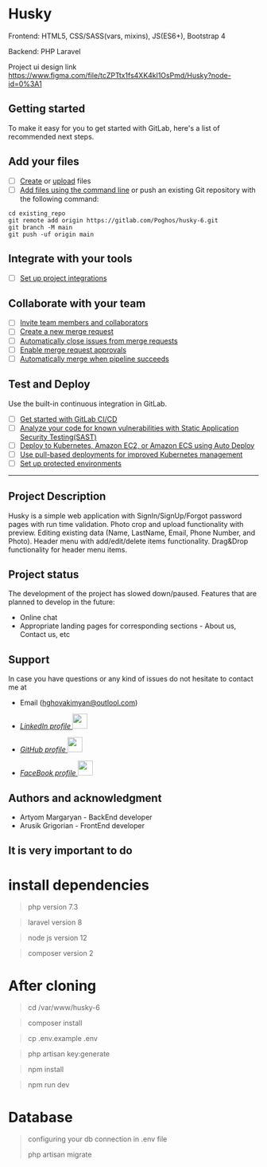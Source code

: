 # Husky

Frontend: HTML5, CSS/SASS(vars, mixins), JS(ES6+), Bootstrap 4

Backend: PHP Laravel

Project ui design link https://www.figma.com/file/tcZPTtx1fs4XK4kl1OsPmd/Husky?node-id=0%3A1

## Getting started

To make it easy for you to get started with GitLab, here's a list of recommended next steps.

## Add your files

- [ ] [Create](https://gitlab.com/-/experiment/new_project_readme_content:97004ddd8593f5797664a550d542ae2b?https://docs.gitlab.com/ee/user/project/repository/web_editor.html#create-a-file) or [upload](https://gitlab.com/-/experiment/new_project_readme_content:97004ddd8593f5797664a550d542ae2b?https://docs.gitlab.com/ee/user/project/repository/web_editor.html#upload-a-file) files
- [ ] [Add files using the command line](https://gitlab.com/-/experiment/new_project_readme_content:97004ddd8593f5797664a550d542ae2b?https://docs.gitlab.com/ee/gitlab-basics/add-file.html#add-a-file-using-the-command-line) or push an existing Git repository with the following command:

```
cd existing_repo
git remote add origin https://gitlab.com/Poghos/husky-6.git
git branch -M main
git push -uf origin main
```

## Integrate with your tools

- [ ] [Set up project integrations](https://gitlab.com/-/experiment/new_project_readme_content:97004ddd8593f5797664a550d542ae2b?https://gitlab.com/Poghos/husky-6/-/settings/integrations)

## Collaborate with your team

- [ ] [Invite team members and collaborators](https://gitlab.com/-/experiment/new_project_readme_content:97004ddd8593f5797664a550d542ae2b?https://docs.gitlab.com/ee/user/project/members/)
- [ ] [Create a new merge request](https://gitlab.com/-/experiment/new_project_readme_content:97004ddd8593f5797664a550d542ae2b?https://docs.gitlab.com/ee/user/project/merge_requests/creating_merge_requests.html)
- [ ] [Automatically close issues from merge requests](https://gitlab.com/-/experiment/new_project_readme_content:97004ddd8593f5797664a550d542ae2b?https://docs.gitlab.com/ee/user/project/issues/managing_issues.html#closing-issues-automatically)
- [ ] [Enable merge request approvals](https://gitlab.com/-/experiment/new_project_readme_content:97004ddd8593f5797664a550d542ae2b?https://docs.gitlab.com/ee/user/project/merge_requests/approvals/)
- [ ] [Automatically merge when pipeline succeeds](https://gitlab.com/-/experiment/new_project_readme_content:97004ddd8593f5797664a550d542ae2b?https://docs.gitlab.com/ee/user/project/merge_requests/merge_when_pipeline_succeeds.html)

## Test and Deploy

Use the built-in continuous integration in GitLab.

- [ ] [Get started with GitLab CI/CD](https://gitlab.com/-/experiment/new_project_readme_content:97004ddd8593f5797664a550d542ae2b?https://docs.gitlab.com/ee/ci/quick_start/index.html)
- [ ] [Analyze your code for known vulnerabilities with Static Application Security Testing(SAST)](https://gitlab.com/-/experiment/new_project_readme_content:97004ddd8593f5797664a550d542ae2b?https://docs.gitlab.com/ee/user/application_security/sast/)
- [ ] [Deploy to Kubernetes, Amazon EC2, or Amazon ECS using Auto Deploy](https://gitlab.com/-/experiment/new_project_readme_content:97004ddd8593f5797664a550d542ae2b?https://docs.gitlab.com/ee/topics/autodevops/requirements.html)
- [ ] [Use pull-based deployments for improved Kubernetes management](https://gitlab.com/-/experiment/new_project_readme_content:97004ddd8593f5797664a550d542ae2b?https://docs.gitlab.com/ee/user/clusters/agent/)
- [ ] [Set up protected environments](https://gitlab.com/-/experiment/new_project_readme_content:97004ddd8593f5797664a550d542ae2b?https://docs.gitlab.com/ee/ci/environments/protected_environments.html)

---

## Project Description

Husky is a simple web application with SignIn/SignUp/Forgot password pages with run time validation. Photo crop and upload functionality with preview. Editing existing data (Name, LastName, Email, Phone Number, and Photo). Header menu with add/edit/delete items functionality. Drag&Drop functionality for header menu items.

## Project status

The development of the project has slowed down/paused.
Features that are planned to develop in the future:

- Online chat
- Appropriate landing pages for corresponding sections - About us, Contact us, etc

## Support

In case you have questions or any kind of issues do not hesitate to contact me at

- Email (hghovakimyan@outlool.com)
- *[LinkedIn profile <img src="https://image.similarpng.com/very-thumbnail/2020/07/Linkedin-logo-vector-PNG.png" width=30px/>](https://www.linkedin.com/in/hayk-hovakimyan-b81600b2/)* 
- *[GitHub profile <img src="https://pics.freeicons.io/uploads/icons/png/3345023101530077752-512.png" width=30px/>](https://github.com/MrHovakimyan)* 

- *[FaceBook profile <img src="https://img.icons8.com/plasticine/2x/facebook-new.png" width=30px/> ](https://www.facebook.com/Mr.Hovakimyan/)* 

## Authors and acknowledgment

- Artyom Margaryan - BackEnd developer
- Arusik Grigorian - FrontEnd developer

## It is very important to do

# install dependencies

> php version 7.3

> laravel version 8

> node js version 12

> composer version 2

# After cloning

> cd /var/www/husky-6

> composer install

> cp .env.example .env

> php artisan key:generate

> npm install

> npm run dev

# Database

> configuring your db connection in .env file
>
> php artisan migrate
